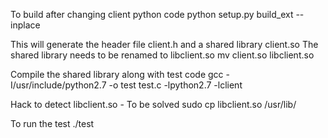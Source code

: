 To build after changing client python code
python setup.py build_ext --inplace

This will generate the header file client.h and a shared library client.so
The shared library needs to be renamed to libclient.so
mv client.so libclient.so

Compile the shared library along with test code
gcc -I/usr/include/python2.7 -o test test.c -lpython2.7 -lclient

Hack to detect libclient.so - To be solved
sudo cp libclient.so /usr/lib/

To run the test
./test
